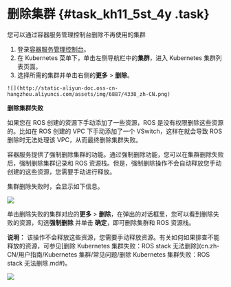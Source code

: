# 删除集群 {#task_kh11_5st_4y .task}

您可以通过容器服务管理控制台删除不再使用的集群

1.   登录[容器服务管理控制台](https://cs.console.aliyun.com)。 
2.   在 Kubernetes 菜单下，单击左侧导航栏中的**集群**，进入 Kubernetes 集群列表页面。 
3.   选择所需的集群并单击右侧的**更多** \> **删除**。 

    ![](http://static-aliyun-doc.oss-cn-hangzhou.aliyuncs.com/assets/img/6887/4338_zh-CN.png)


**删除集群失败**

如果您在 ROS 创建的资源下手动添加了一些资源，ROS 是没有权限删除这些资源的。比如在 ROS 创建的 VPC 下手动添加了一个 VSwitch，这样在就会导致 ROS 删除时无法处理该 VPC，从而最终删除集群失败。

容器服务提供了强制删除集群的功能。通过强制删除功能，您可以在集群删除失败后，强制删除集群记录和 ROS 资源栈。但是，强制删除操作不会自动释放您手动创建的这些资源，您需要手动进行释放。

集群删除失败时，会显示如下信息。

![](http://static-aliyun-doc.oss-cn-hangzhou.aliyuncs.com/assets/img/6887/4339_zh-CN.png)

单击删除失败的集群对应的**更多** \> **删除**，在弹出的对话框里，您可以看到删除失败的资源，勾选**强制删除** 并单击 **确定**，即可删除集群和 ROS 资源栈。

**说明：** 该操作不会释放这些资源，您需要手动释放资源。有关如何如果排查不能释放的资源，可参见[删除 Kubernetes 集群失败：ROS stack 无法删除](cn.zh-CN/用户指南/Kubernetes 集群/常见问题/删除 Kubernetes 集群失败：ROS stack 无法删除.md#)。

![](http://static-aliyun-doc.oss-cn-hangzhou.aliyuncs.com/assets/img/6887/4340_zh-CN.png)

